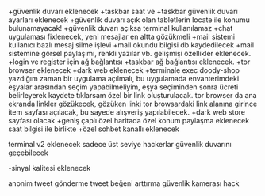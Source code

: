 +güvenlik duvarı eklenecek
+taskbar saat ve 
+taskbar güvenlik duvarı ayarları eklenecek
+güvenlik duvarı açık olan tabletlerin locate ile konumu bulunamayacak!
+güvenlik duvarı açıksa terminal kullanılamaz
+chat uygulaması fixlenecek, yeni mesajlar en altta gözükmeli
+mail sistemi kullanıcı bazlı mesaj silme işlevi
+mail okundu bilgisi db kaydedilecek
+mail sistemine görsel paylaşımı, renkli yazılar vb. gelişmişi özellikler eklenecek.
+login ve register için ağ bağlantısı
+taskbar ağ bağlantısı eklenecek.
+tor browser eklenecek
+dark web eklenecek
+terminale exec doody-shop yazdığım zaman bir uygulama açılmalı, bu uygulamada envanterimdeki eşyalar arasından seçim yapabilmeliyim, eşya seçiminden sonra ücreti belirleyerek kaydete tıklarsam özel bir link oluşturulacak. tor browser da ana ekranda linkler gözükecek, gözüken linki tor browsardaki link alanına girince item sayfası açılacak, bu sayede alışveriş yapılabilecek.
+dark web store sayfası olacak
+geniş çaplı özel haritada özel konum paylaşma eklenecek saat bilgisi ile birlikte
+özel sohbet kanallı eklenecek

terminal v2 eklenecek
sadece üst seviye hackerlar güvenlik duvarını geçebilecek

-sinyal kalitesi eklenecek

anonim tweet gönderme
tweet beğeni arttırma
güvenlik kamerası hack 
